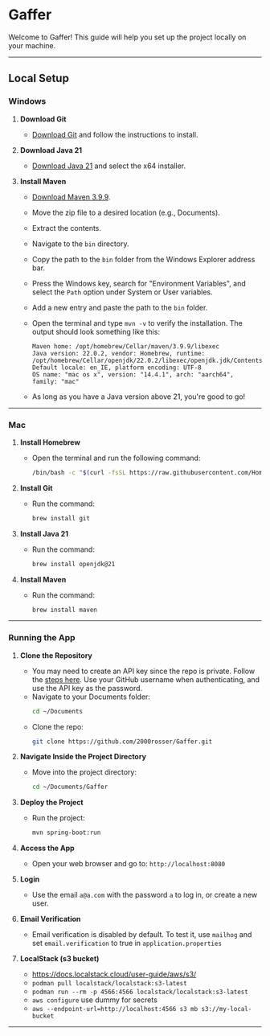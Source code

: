 # **Gaffer**

Welcome to Gaffer! This guide will help you set up the project locally on your machine.

---

## **Local Setup**

### **Windows**

1. **Download Git**
   - [Download Git](https://git-scm.com/download/win) and follow the instructions to install.

2. **Download Java 21**
   - [Download Java 21](https://www.oracle.com/ie/java/technologies/downloads/#jdk21-windows) and select the x64 installer.

3. **Install Maven**
   - [Download Maven 3.9.9](https://dlcdn.apache.org/maven/maven-3/3.9.9/binaries/apache-maven-3.9.9-bin.zip).
   - Move the zip file to a desired location (e.g., Documents).
   - Extract the contents.
   - Navigate to the `bin` directory.
   - Copy the path to the `bin` folder from the Windows Explorer address bar.
   - Press the Windows key, search for "Environment Variables", and select the `Path` option under System or User variables.
   - Add a new entry and paste the path to the `bin` folder.
   - Open the terminal and type `mvn -v` to verify the installation. The output should look something like this:

     ```
     Maven home: /opt/homebrew/Cellar/maven/3.9.9/libexec
     Java version: 22.0.2, vendor: Homebrew, runtime: /opt/homebrew/Cellar/openjdk/22.0.2/libexec/openjdk.jdk/Contents/Home
     Default locale: en_IE, platform encoding: UTF-8
     OS name: "mac os x", version: "14.4.1", arch: "aarch64", family: "mac"
     ```
   - As long as you have a Java version above 21, you're good to go!

---

### **Mac**

1. **Install Homebrew**
   - Open the terminal and run the following command:
     ```bash
     /bin/bash -c "$(curl -fsSL https://raw.githubusercontent.com/Homebrew/install/HEAD/install.sh)"
     ```

2. **Install Git**
   - Run the command:
     ```bash
     brew install git
     ```

3. **Install Java 21**
   - Run the command:
     ```bash
     brew install openjdk@21
     ```

4. **Install Maven**
   - Run the command:
     ```bash
     brew install maven
     ```

---

### **Running the App**

1. **Clone the Repository**
   - You may need to create an API key since the repo is private. Follow the [steps here](https://docs.github.com/en/authentication/keeping-your-account-and-data-secure/managing-your-personal-access-tokens#creating-a-fine-grained-personal-access-token). Use your GitHub username when authenticating, and use the API key as the password.
   - Navigate to your Documents folder:
     ```bash
     cd ~/Documents
     ```
   - Clone the repo:
     ```bash
     git clone https://github.com/2000rosser/Gaffer.git
     ```

2. **Navigate Inside the Project Directory**
   - Move into the project directory:
     ```bash
     cd ~/Documents/Gaffer
     ```

3. **Deploy the Project**
   - Run the project:
     ```bash
     mvn spring-boot:run
     ```

4. **Access the App**
   - Open your web browser and go to: `http://localhost:8080`

5. **Login**
   - Use the email `a@a.com` with the password `a` to log in, or create a new user.

6. **Email Verification**
   - Email verification is disabled by default. To test it, use `mailhog` and set `email.verification` to true in `application.properties`

7. **LocalStack (s3 bucket)**
   - https://docs.localstack.cloud/user-guide/aws/s3/
   - `podman pull localstack/localstack:s3-latest`
   - `podman run --rm -p 4566:4566 localstack/localstack:s3-latest`
   - `aws configure` use dummy for secrets
   - `aws --endpoint-url=http://localhost:4566 s3 mb s3://my-local-bucket`
   

---
